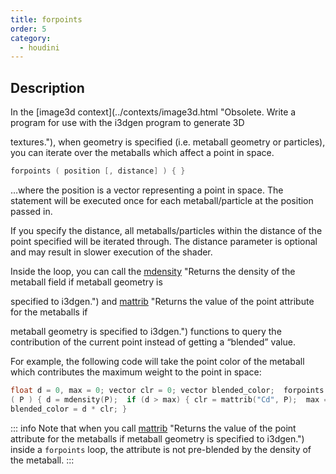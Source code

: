 ```yaml
---
title: forpoints
order: 5
category:
  - houdini
---
```


## Description

In the [image3d context](../contexts/image3d.html "Obsolete. Write a program
for use with the i3dgen program to generate 3D

textures."), when geometry is specified (i.e. metaball geometry or particles),
you can iterate over the metaballs which affect a point in space.

```c
forpoints ( position [, distance] ) { }
```

…where the position is a vector representing a point in space. The statement
will be executed once for each metaball/particle at the position passed in.

If you specify the distance, all metaballs/particles within the distance of
the point specified will be iterated through. The distance parameter is
optional and may result in slower execution of the shader.

Inside the loop, you can call the [mdensity](mdensity.html) "Returns the
density of the metaball field if metaball geometry is

specified to i3dgen.") and [mattrib](mattrib.html) "Returns the value of the
point attribute for the metaballs if

metaball geometry is specified to i3dgen.") functions to query the
contribution of the current point instead of getting a “blended” value.

For example, the following code will take the point color of the metaball
which contributes the maximum weight to the point in space:

```c
float d = 0, max = 0; vector clr = 0; vector blended_color;  forpoints
( P ) { d = mdensity(P);  if (d > max) { clr = mattrib("Cd", P);  max = d;  }
blended_color = d * clr; }
```

::: info Note
that when you call [mattrib](mattrib.html) "Returns the value of the point
attribute for the metaballs if metaball geometry is specified to i3dgen.") inside a `forpoints` loop, the
attribute is not pre-blended by the density of the metaball.
:::
